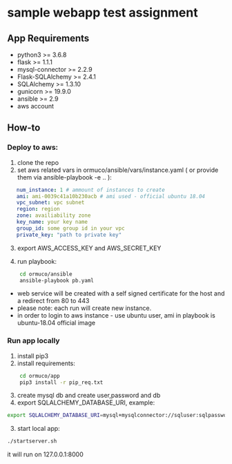 # sample webapp test assignment

## App Requirements

* python3 >= 3.6.8
* flask >= 1.1.1
* mysql-connector >= 2.2.9
* Flask-SQLAlchemy >= 2.4.1
* SQLAlchemy >= 1.3.10
* gunicorn >= 19.9.0
* ansible >= 2.9
* aws account 

## How-to

### Deploy to aws:

1. clone the repo
2. set aws related vars in ormuco/ansible/vars/instance.yaml ( or provide them via ansible-playbook -e .. ):

```yaml
   num_instance: 1 # ammount of instances to create
   ami: ami-0039c41a10b230acb # ami used - official ubuntu 18.04
   vpc_subnet: vpc subnet
   region: region
   zone: availiability zone
   key_name: your key name
   group_id: some group id in your vpc
   private_key: "path to private key"
```
3. export AWS_ACCESS_KEY and AWS_SECRET_KEY

4. run playbook:
```bash
    cd ormuco/ansible
    ansible-playbook pb.yaml    
```

* web service will be created with a self signed certificate for the host and a redirect from 80 to 443
* please note: each run will create new instance.
* in order to login to aws instance - use ubuntu user, ami in playbook is ubuntu-18.04 official image

### Run app locally

1. install pip3 
2. install requirements:
```bash
    cd ormuco/app
    pip3 install -r pip_req.txt
```
3. create mysql db and create user,password and db 
4. export SQLALCHEMY_DATABASE_URI, example:
```bash
export SQLALCHEMY_DATABASE_URI=mysql+mysqlconnector://sqluser:sqlpassword@localhost/dbname
```
3. start local app:
```bash
./startserver.sh
```
it will run on 127.0.0.1:8000




